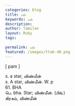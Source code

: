 ```yaml
---
categories: blog
title: பம்
keywords: பம்
description: 
author: Tamilan
layout: Ruby
tags: 
 
permalink: பம்
featured: /images/ttak-48.png
---
```

  
[ pam ]  
  
s. a star, விண்மீன்  
s. A star, விண்மீன். W. p  
61. BHA  
பெ. bha. Star; விண்மீன். (பிங்.)  
கிரகம், விண்மீன்